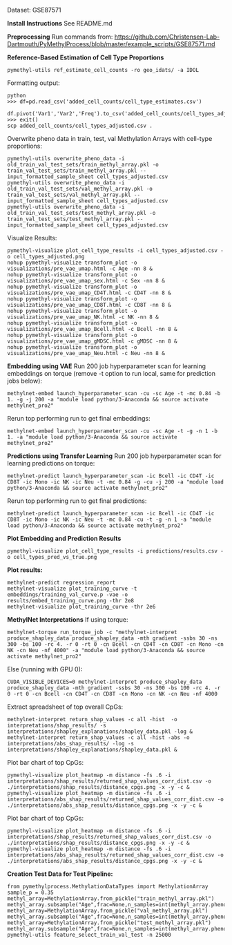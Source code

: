 Dataset: GSE87571

**Install Instructions**
See README.md

**Preprocessing**
Run commands from: https://github.com/Christensen-Lab-Dartmouth/PyMethylProcess/blob/master/example_scripts/GSE87571.md

**Reference-Based Estimation of Cell Type Proportions**

```
pymethyl-utils ref_estimate_cell_counts -ro geo_idats/ -a IDOL
```
Formatting output:
```
python
>>> df=pd.read_csv('added_cell_counts/cell_type_estimates.csv')
  df.pivot('Var1','Var2','Freq').to_csv('added_cell_counts/cell_types_adjusted.csv')
>>> exit()
scp added_cell_counts/cell_types_adjusted.csv .
```
Overwrite pheno data in train, test, val Methylation Arrays with cell-type proportions:
```
pymethyl-utils overwrite_pheno_data -i old_train_val_test_sets/train_methyl_array.pkl -o train_val_test_sets/train_methyl_array.pkl --input_formatted_sample_sheet cell_types_adjusted.csv
pymethyl-utils overwrite_pheno_data -i old_train_val_test_sets/val_methyl_array.pkl -o train_val_test_sets/val_methyl_array.pkl --input_formatted_sample_sheet cell_types_adjusted.csv
pymethyl-utils overwrite_pheno_data -i old_train_val_test_sets/test_methyl_array.pkl -o train_val_test_sets/test_methyl_array.pkl --input_formatted_sample_sheet cell_types_adjusted.csv
```
Visualize Results:
```
pymethyl-visualize plot_cell_type_results -i cell_types_adjusted.csv -o cell_types_adjusted.png
nohup pymethyl-visualize transform_plot -o visualizations/pre_vae_umap.html -c Age -nn 8 &
nohup pymethyl-visualize transform_plot -o visualizations/pre_vae_umap_sex.html -c Sex -nn 8 &
nohup pymethyl-visualize transform_plot -o visualizations/pre_vae_umap_CD4T.html -c CD4T -nn 8 &
nohup pymethyl-visualize transform_plot -o visualizations/pre_vae_umap_CD8T.html -c CD8T -nn 8 &
nohup pymethyl-visualize transform_plot -o visualizations/pre_vae_umap_NK.html -c NK -nn 8 &
nohup pymethyl-visualize transform_plot -o visualizations/pre_vae_umap_Bcell.html -c Bcell -nn 8 &
nohup pymethyl-visualize transform_plot -o visualizations/pre_vae_umap_gMDSC.html -c gMDSC -nn 8 &
nohup pymethyl-visualize transform_plot -o visualizations/pre_vae_umap_Neu.html -c Neu -nn 8 &
```

**Embedding using VAE**
Run 200 job hyperparameter scan for learning embeddings on torque (remove -t option to run local, same for prediction jobs below):  
```
methylnet-embed launch_hyperparameter_scan -cu -sc Age -t -mc 0.84 -b 1. -g -j 200 -a "module load python/3-Anaconda && source activate methylnet_pro2"
```
Rerun top performing run to get final embeddings:
```
methylnet-embed launch_hyperparameter_scan -cu -sc Age -t -g -n 1 -b 1. -a "module load python/3-Anaconda && source activate methylnet_pro2"
```

**Predictions using Transfer Learning**
Run 200 job hyperparameter scan for learning predictions on torque:
```
methylnet-predict launch_hyperparameter_scan -ic Bcell -ic CD4T -ic CD8T -ic Mono -ic NK -ic Neu -t -mc 0.84 -g -cu -j 200 -a "module load python/3-Anaconda && source activate methylnet_pro2"
```
Rerun top performing run to get final predictions:
```
methylnet-predict launch_hyperparameter_scan -ic Bcell -ic CD4T -ic CD8T -ic Mono -ic NK -ic Neu -t -mc 0.84 -cu -t -g -n 1 -a "module load python/3-Anaconda && source activate methylnet_pro2"
```

**Plot Embedding and Prediction Results**
```
pymethyl-visualize plot_cell_type_results -i predictions/results.csv -o cell_types_pred_vs_true.png
```

**Plot results:**
```
methylnet-predict regression_report
methylnet-visualize plot_training_curve -t embeddings/training_val_curve.p -vae -o results/embed_training_curve.png -thr 2e8
methylnet-visualize plot_training_curve -thr 2e6
```

**MethylNet Interpretations**
If using torque:  
```
methylnet-torque run_torque_job -c "methylnet-interpret produce_shapley_data produce_shapley_data -mth gradient -ssbs 30 -ns 300 -bs 100 -rc 4. -r 0 -rt 0 -cn Bcell -cn CD4T -cn CD8T -cn Mono -cn NK -cn Neu -nf 4000" -a "module load python/3-Anaconda && source activate methylnet_pro2"
```
Else (running with GPU 0):  
```
CUDA_VISIBLE_DEVICES=0 methylnet-interpret produce_shapley_data produce_shapley_data -mth gradient -ssbs 30 -ns 300 -bs 100 -rc 4. -r 0 -rt 0 -cn Bcell -cn CD4T -cn CD8T -cn Mono -cn NK -cn Neu -nf 4000
```

Extract spreadsheet of top overall CpGs:
```
methylnet-interpret return_shap_values -c all -hist  -o  interpretations/shap_results/ -s interpretations/shapley_explanations/shapley_data.pkl -log &
methylnet-interpret return_shap_values -c all -hist -abs -o interpretations/abs_shap_results/ -log -s interpretations/shapley_explanations/shapley_data.pkl &
```

Plot bar chart of top CpGs:
```
pymethyl-visualize plot_heatmap -m distance -fs .6 -i interpretations/shap_results/returned_shap_values_corr_dist.csv -o ./interpretations/shap_results/distance_cpgs.png -x -y -c &
pymethyl-visualize plot_heatmap -m distance -fs .6 -i interpretations/abs_shap_results/returned_shap_values_corr_dist.csv -o ./interpretations/abs_shap_results/distance_cpgs.png -x -y -c &
```

Plot bar chart of top CpGs:
```
pymethyl-visualize plot_heatmap -m distance -fs .6 -i interpretations/shap_results/returned_shap_values_corr_dist.csv -o ./interpretations/shap_results/distance_cpgs.png -x -y -c &
pymethyl-visualize plot_heatmap -m distance -fs .6 -i interpretations/abs_shap_results/returned_shap_values_corr_dist.csv -o ./interpretations/abs_shap_results/distance_cpgs.png -x -y -c &
```

**Creation Test Data for Test Pipeline:**
```
from pymethylprocess.MethylationDataTypes import MethylationArray
sample_p = 0.35
methyl_array=MethylationArray.from_pickle("train_methyl_array.pkl")
methyl_array.subsample("Age",frac=None,n_samples=int(methyl_array.pheno.shape[0]*sample_p)).write_pickle("train_methyl_array_subsampled.pkl")
methyl_array=MethylationArray.from_pickle("val_methyl_array.pkl")
methyl_array.subsample("Age",frac=None,n_samples=int(methyl_array.pheno.shape[0]*sample_p)).write_pickle("val_methyl_array_subsampled.pkl")
methyl_array=MethylationArray.from_pickle("test_methyl_array.pkl")
methyl_array.subsample("Age",frac=None,n_samples=int(methyl_array.pheno.shape[0]*sample_p)).write_pickle("test_methyl_array_subsampled.pkl")
pymethyl-utils feature_select_train_val_test -n 25000
```

